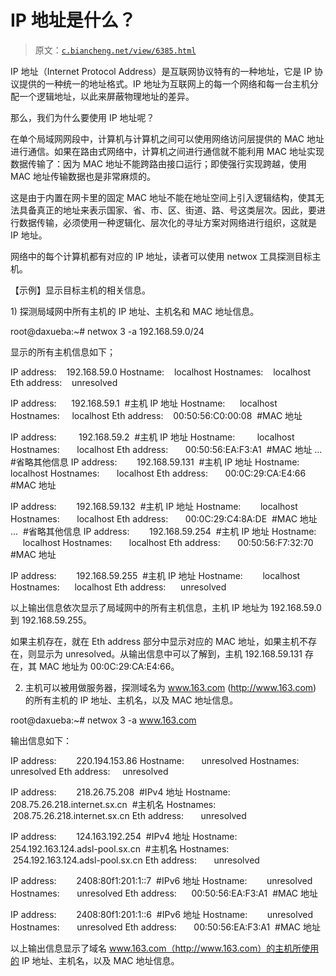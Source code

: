 # IP 地址是什么？

> 原文：[`c.biancheng.net/view/6385.html`](http://c.biancheng.net/view/6385.html)

IP 地址（Internet Protocol Address）是互联网协议特有的一种地址，它是 IP 协议提供的一种统一的地址格式。IP 地址为互联网上的每一个网络和每一台主机分配一个逻辑地址，以此来屏蔽物理地址的差异。

那么，我们为什么要使用 IP 地址呢？

在单个局域网网段中，计算机与计算机之间可以使用网络访问层提供的 MAC 地址进行通信。如果在路由式网络中，计算机之间进行通信就不能利用 MAC 地址实现数据传输了：因为 MAC 地址不能跨路由接口运行；即使强行实现跨越，使用 MAC 地址传输数据也是非常麻烦的。

这是由于内置在网卡里的固定 MAC 地址不能在地址空间上引入逻辑结构，使其无法具备真正的地址来表示国家、省、市、区、街道、路、号这类层次。因此，要进行数据传输，必须使用一种逻辑化、层次化的寻址方案对网络进行组织，这就是 IP 地址。

网络中的每个计算机都有对应的 IP 地址，读者可以使用 netwox 工具探测目标主机。

【示例】显示目标主机的相关信息。

1) 探测局域网中所有主机的 IP 地址、主机名和 MAC 地址信息。

root@daxueba:~# netwox 3 -a 192.168.59.0/24

显示的所有主机信息如下；

IP address:    192.168.59.0
Hostname:    localhost
Hostnames:    localhost
Eth address:    unresolved

IP address:      192.168.59.1  #主机 IP 地址
Hostname:      localhost
Hostnames:     localhost
Eth address:    00:50:56:C0:00:08  #MAC 地址

IP address:         192.168.59.2  #主机 IP 地址
Hostname:         localhost
Hostnames:       localhost
Eth address:       00:50:56:EA:F3:A1  #MAC 地址
…  #省略其他信息
IP address:        192.168.59.131  #主机 IP 地址
Hostname:        localhost
Hostnames:       localhost
Eth address:       00:0C:29:CA:E4:66  #MAC 地址

IP address:        192.168.59.132  #主机 IP 地址
Hostname:        localhost
Hostnames:       localhost
Eth address:       00:0C:29:C4:8A:DE  #MAC 地址
…  #省略其他信息
IP address:        192.168.59.254  #主机 IP 地址
Hostname:         localhost
Hostnames:       localhost
Eth address:       00:50:56:F7:32:70  #MAC 地址

IP address:        192.168.59.255  #主机 IP 地址
Hostname:        localhost
Hostnames:      localhost
Eth address:      unresolved

以上输出信息依次显示了局域网中的所有主机信息，主机 IP 地址为 192.168.59.0 到 192.168.59.255。

如果主机存在，就在 Eth address 部分中显示对应的 MAC 地址，如果主机不存在，则显示为 unresolved。从输出信息中可以了解到，主机 192.168.59.131 存在，其 MAC 地址为 00:0C:29:CA:E4:66。

2) 主机可以被用做服务器，探测域名为 www.163.com (http://www.163.com) 的所有主机的 IP 地址、主机名，以及 MAC 地址信息。

root@daxueba:~# netwox 3 -a www.163.com

输出信息如下：

IP address:        220.194.153.86
Hostname:       unresolved
Hostnames:      unresolved
Eth address:     unresolved

IP address:        218.26.75.208  #IPv4 地址
Hostname:        208.75.26.218.internet.sx.cn  #主机名
Hostnames:       208.75.26.218.internet.sx.cn
Eth address:       unresolved

IP address:        124.163.192.254  #IPv4 地址
Hostname:        254.192.163.124.adsl-pool.sx.cn  #主机名
Hostnames:       254.192.163.124.adsl-pool.sx.cn
Eth address:       unresolved

IP address:        2408:80f1:201:1::7  #IPv6 地址
Hostname:        unresolved
Hostnames:       unresolved
Eth address:      00:50:56:EA:F3:A1  #MAC 地址

IP address:        2408:80f1:201:1::6  #IPv6 地址
Hostname:        unresolved
Hostnames:       unresolved
Eth address:       00:50:56:EA:F3:A1  #MAC 地址

以上输出信息显示了域名 www.163.com（http://www.163.com）的主机所使用的 IP 地址、主机名，以及 MAC 地址信息。